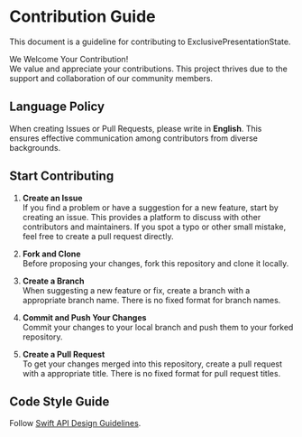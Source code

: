 # Contribution Guide
This document is a guideline for contributing to ExclusivePresentationState.

We Welcome Your Contribution!  
We value and appreciate your contributions. This project thrives due to the support and collaboration of our community members.

## Language Policy
When creating Issues or Pull Requests, please write in **English**. This ensures effective communication among contributors from diverse backgrounds.

## Start Contributing

1. **Create an Issue**  
   If you find a problem or have a suggestion for a new feature, start by creating an issue. This provides a platform to discuss with other contributors and maintainers. If you spot a typo or other small mistake, feel free to create a pull request directly.

2. **Fork and Clone**  
   Before proposing your changes, fork this repository and clone it locally.

3. **Create a Branch**  
   When suggesting a new feature or fix, create a branch with a appropriate branch name. There is no fixed format for branch names.

4. **Commit and Push Your Changes**  
   Commit your changes to your local branch and push them to your forked repository.

5. **Create a Pull Request**  
   To get your changes merged into this repository, create a pull request with a appropriate title. There is no fixed format for pull request titles.

## Code Style Guide
Follow [Swift API Design Guidelines](https://www.swift.org/documentation/api-design-guidelines/).
